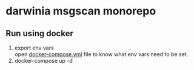 # darwinia msgscan monorepo

## Run using docker

1. export env vars  
   open [docker-compose.yml](./docker-compose.yml) file to know what env vars need to be set.  
3. docker-compose up -d
